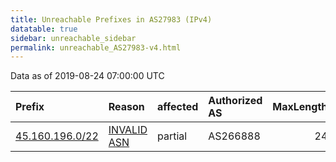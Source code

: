 ```yaml
---
title: Unreachable Prefixes in AS27983 (IPv4)
datatable: true
sidebar: unreachable_sidebar
permalink: unreachable_AS27983-v4.html
---
```


Data as of 2019-08-24 07:00:00 UTC


<div class="datatable-begin"></div>

| Prefix                                                   | Reason                                                                                                 | affected   | Authorized AS   |   MaxLength | Anchor                                         |   unreachable /24s |
|:---------------------------------------------------------|:-------------------------------------------------------------------------------------------------------|:-----------|:----------------|------------:|:-----------------------------------------------|-------------------:|
| [45.160.196.0/22](https://stat.ripe.net/45.160.196.0/22) | [INVALID ASN](https://rpki-validator.ripe.net/announcement-preview?asn=AS27983&prefix=45.160.196.0/22) | partial    | AS266888        |          24 | [LACNIC](unreachable_LACNIC_RPKI_Root-v4.html) |                  4 |

<div class="datatable-end"></div>
